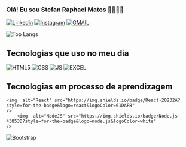 ### Olá! Eu sou Stefan Raphael Matos 🧑🏽‍💻✨

[![Linkedin](
        https://img.shields.io/badge/LinkedIn-0077B5?style=for-the-badge&logo=linkedin&logoColor=white
)](https://www.linkedin.com/in/stefan-raphael-f-de-matos-0822161a5/) [![Instagram](
            https://img.shields.io/badge/Instagram-E4405F?style=for-the-badge&logo=instagram&logoColor=white
)](sraphael_matos) [![GMAIL](
            https://img.shields.io/badge/Gmail-D14836?style=for-the-badge&logo=gmail&logoColor=white
)](stefanmatos59@gmail.com) 

 ![Top Langs](https://github-readme-stats.vercel.app/api/top-langs/?username=raphamatos&layout=compact&theme=graywhite)
## Tecnologias que uso no meu dia
<div>
    <img  alt="HTML5" src="https://img.shields.io/badge/HTML5-E34F26?style=for-the-badge&logo=html5&logoColor=white"
    />
    <img  alt="CSS" src="https://img.shields.io/badge/CSS3-1572B6?style=for-the-badge&logo=css3&logoColor=white"
    />
    <img  alt="JS" src="https://img.shields.io/badge/JavaScript-F7DF1E?style=for-the-badge&logo=javascript&logoColor=black"
             <img  alt="POWERPOINT" src="https://img.shields.io/badge/Microsoft_PowerPoint-B7472A?style=for-the-badge&logo=microsoft-powerpoint&logoColor=white"
    />
    <img  alt="EXCEL" src="https://img.shields.io/badge/Microsoft_Excel-217346?style=for-the-badge&logo=microsoft-excel&logoColor=white"
    />
        
## Tecnologias em processo de aprendizagem
    <img  alt="React" src="https://img.shields.io/badge/React-20232A?style=for-the-badge&logo=react&logoColor=61DAFB"
    /> 
        <img  alt="NodeJS" src="https://img.shields.io/badge/Node.js-43853D?style=for-the-badge&logo=node.js&logoColor=white"
    />    
<img  alt="Bootstrap" src="https://img.shields.io/badge/Bootstrap-563D7C?style=for-the-badge&logo=bootstrap&logoColor=white"
    />
 
 
    
</div>

<br>
